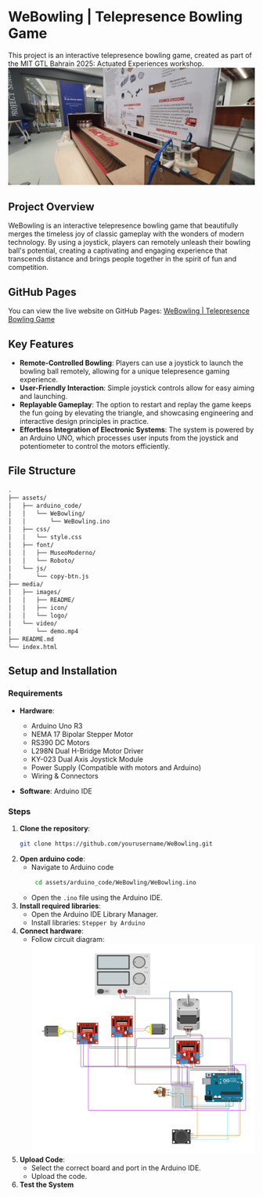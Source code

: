 # WeBowling | Telepresence Bowling Game
This project is an interactive telepresence bowling game, created as part of the MIT GTL Bahrain 2025: Actuated Experiences workshop. 
![WeBowling](media/images/README/weboling.jpg)

## Project Overview
WeBowling is an interactive telepresence bowling game that beautifully merges the timeless joy of classic gameplay with the wonders of modern technology. By using a joystick, players can remotely unleash their bowling ball's potential, creating a captivating and engaging experience that transcends distance and brings people together in the spirit of fun and competition.

## GitHub Pages
You can view the live website on GitHub Pages: [WeBowling | Telepresence Bowling Game](https://batool5b.github.io/MISTI2025-WeBowling/)

## Key Features
- **Remote-Controlled Bowling**: Players can use a joystick to launch the bowling ball remotely, allowing for a unique telepresence gaming experience.
- **User-Friendly Interaction**: Simple joystick controls allow for easy aiming and launching.
- **Replayable Gameplay**: The option to restart and replay the game keeps the fun going by elevating the triangle, and showcasing engineering and interactive design principles in practice.
- **Effortless Integration of Electronic Systems**: The system is powered by an Arduino UNO, which processes user inputs from the joystick and potentiometer to control the motors efficiently.

## File Structure
```
.
├── assets/
│   ├── arduino_code/
│   │   └── WeBowling/
│   │       └── WeBowling.ino
│   ├── css/
│   │   └── style.css
│   ├── font/
│   │   ├── MuseoModerno/
│   │   └── Roboto/
│   └── js/
│       └── copy-btn.js
├── media/
│   ├── images/
│   │   ├── README/
│   │   ├── icon/
│   │   └── logo/
│   └── video/
│       └── demo.mp4
├── README.md
└── index.html
```

## Setup and Installation  
### Requirements
- **Hardware**:
  - Arduino Uno R3
  - NEMA 17 Bipolar Stepper Motor
  - RS390 DC Motors
  - L298N Dual H-Bridge Motor Driver 
  - KY-023 Dual Axis Joystick Module
  - Power Supply (Compatible with motors and Arduino)
  - Wiring & Connectors

- **Software**: Arduino IDE

### Steps
1. **Clone the repository**:
   ```bash
   git clone https://github.com/yourusername/WeBowling.git
   ```
2. **Open arduino code**:
   - Navigate to Arduino code
     ```bash
      cd assets/arduino_code/WeBowling/WeBowling.ino
     ```
   - Open the `.ino` file using the Arduino IDE.
3. **Install required libraries**:
   - Open the Arduino IDE Library Manager.
   - Install libraries: `Stepper by Arduino`
4. **Connect hardware**:
   - Follow circuit diagram:
   ![WeBowling circuit](media/images/circuit_image.png)
5. **Upload Code**:
   - Select the correct board and port in the Arduino IDE.
   - Upload the code.
6. **Test the System**
